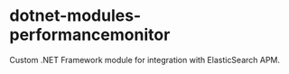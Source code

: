 # dotnet-modules-performancemonitor

Custom .NET Framework module for integration with ElasticSearch APM.
